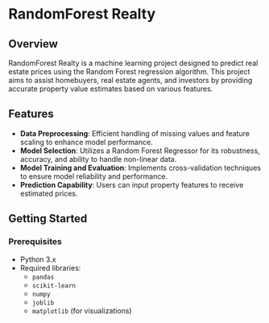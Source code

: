 # RandomForest Realty

## Overview
RandomForest Realty is a machine learning project designed to predict real estate prices using the Random Forest regression algorithm. This project aims to assist homebuyers, real estate agents, and investors by providing accurate property value estimates based on various features.

## Features
- **Data Preprocessing**: Efficient handling of missing values and feature scaling to enhance model performance.
- **Model Selection**: Utilizes a Random Forest Regressor for its robustness, accuracy, and ability to handle non-linear data.
- **Model Training and Evaluation**: Implements cross-validation techniques to ensure model reliability and performance.
- **Prediction Capability**: Users can input property features to receive estimated prices.

## Getting Started

### Prerequisites
- Python 3.x
- Required libraries:
  - `pandas`
  - `scikit-learn`
  - `numpy`
  - `joblib`
  - `matplotlib` (for visualizations)


